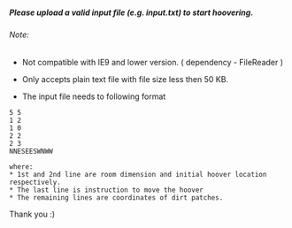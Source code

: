 ##### Please upload a valid input file (e.g. input.txt) to start hoovering.

###### Note:
- Not compatible with IE9 and lower version. ( dependency - FileReader )
- Only accepts plain text file with file size less then 50 KB.

- The input file needs to following format
```
5 5
1 2
1 0
2 2
2 3
NNESEESWNWW
```

	where: 
	* 1st and 2nd line are room dimension and initial hoover location respectively.
	* The last line is instruction to move the hoover
	* The remaining lines are coordinates of dirt patches.






Thank you :)
